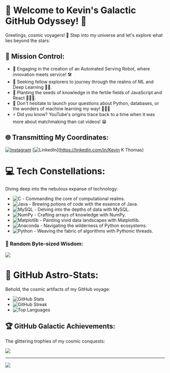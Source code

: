 # 🌟 Welcome to Kevin's Galactic GitHub Odyssey! 🚀

Greetings, cosmic voyagers! 🌌 Step into my universe and let's explore what lies beyond the stars:

## 🤖 Mission Control:

- 🔭 Engaging in the creation of an Automated Serving Robot, where innovation meets service! 🛠️
- 👯 Seeking fellow explorers to journey through the realms of ML and Deep Learning 🤖🧠.
- 🌱 Planting the seeds of knowledge in the fertile fields of JavaScript and React 👨🏽‍🎓.
- 💬 Don't hesitate to launch your questions about Python, databases, or the wonders of machine learning my way! 🧑🏽‍🏫
- ⚡ Did you know? YouTube's origins trace back to a time when it was more about matchmaking than cat videos! 😁

## 🌐 Transmitting My Coordinates:

[![Instagram](https://img.shields.io/badge/Instagram-%23E4405F.svg?logo=Instagram&logoColor=white)](https://instagram.com/kevinaddis101) [![LinkedIn](https://img.shields.io/badge/LinkedIn-%230077B5.svg?logo=linkedin&logoColor=white)](https://linkedin.com/in/Kevin K Thomas)

# 💻 Tech Constellations:

Diving deep into the nebulous expanse of technology:

- ![C](https://img.shields.io/badge/c-%2300599C.svg?style=for-the-badge&logo=c&logoColor=white) - Commanding the core of computational realms.
- ![Java](https://img.shields.io/badge/java-%23ED8B00.svg?style=for-the-badge&logo=openjdk&logoColor=white) - Brewing potions of code with the essence of Java.
- ![MySQL](https://img.shields.io/badge/mysql-%2300000f.svg?style=for-the-badge&logo=mysql&logoColor=white) - Delving into the depths of data with MySQL.
- ![NumPy](https://img.shields.io/badge/numpy-%23013243.svg?style=for-the-badge&logo=numpy&logoColor=white) - Crafting arrays of knowledge with NumPy.
- ![Matplotlib](https://img.shields.io/badge/Matplotlib-%23ffffff.svg?style=for-the-badge&logo=Matplotlib&logoColor=black) - Painting vivid data landscapes with Matplotlib.
- ![Anaconda](https://img.shields.io/badge/Anaconda-%2344A833.svg?style=for-the-badge&logo=anaconda&logoColor=white) - Navigating the wilderness of Python ecosystems.
- ![Python](https://img.shields.io/badge/python-3670A0?style=for-the-badge&logo=python&logoColor=ffdd54) - Weaving the fabric of algorithms with Pythonic threads.

### 🎨 Random Byte-sized Wisdom:
![](https://quotes-github-readme.vercel.app/api?type=vertical&theme=radical)

# 🚀 GitHub Astro-Stats:

Behold, the cosmic artifacts of my GitHub voyage:

- ![GitHub Stats](https://github-readme-stats.vercel.app/api?username=Kevin-1001&theme=dark&hide_border=false&include_all_commits=false&count_private=false)
- ![GitHub Streak](https://github-readme-streak-stats.herokuapp.com/?user=Kevin-1001&theme=dark&hide_border=false)
- ![Top Languages](https://github-readme-stats.vercel.app/api/top-langs/?username=Kevin-1001&theme=dark&hide_border=false&include_all_commits=false&count_private=false&layout=compact)

## 🏆 GitHub Galactic Achievements:

The glittering trophies of my cosmic conquests:

![](https://github-profile-trophy.vercel.app/?username=Kevin-1001&theme=monokai&no-frame=false&no-bg=true&margin-w=4)

---

[![](https://visitcount.itsvg.in/api?id=Kevin-1001&icon=9&color=2)](https://visitcount.itsvg.in)

<!-- Crafted with cosmic love and GPT-3 magic. -->
